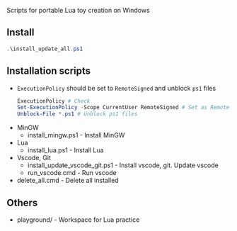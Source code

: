 Scripts for portable Lua toy creation on Windows

## Install
```powershell
.\install_update_all.ps1
```

## Installation scripts
* `ExecutionPolicy` should be set to `RemoteSigned` and unblock `ps1` files
    ```powershell
    ExecutionPolicy # Check
    Set-ExecutionPolicy -Scope CurrentUser RemoteSigned # Set as RemoteSigned
    Unblock-File *.ps1 # Unblock ps1 files
    ```
* MinGW
    * install_mingw.ps1 - Install MinGW
* Lua
    * install_lua.ps1 - Install Lua
* Vscode, Git
    * install_update_vscode_git.ps1 - Install vscode, git. Update vscode
    * run_vscode.cmd - Run vscode
* delete_all.cmd - Delete all installed

## Others
* playground/ - Workspace for Lua practice

